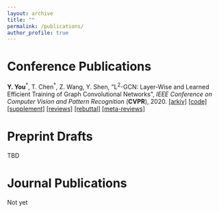 ```yaml
---
layout: archive
title: ""
permalink: /publications/
author_profile: true
---
```


Conference Publications
=====
**Y. You**<sup>\*</sup>, T. Chen<sup>\*</sup>, Z. Wang, Y. Shen, "L<sup>2</sup>-GCN: Layer-Wise and Learned Efficient Training of Graph Convolutional Networks", *IEEE Conference on Computer Vision and Pattern Recognition* (**CVPR**), 2020.
[[arkiv]](https://arxiv.org/abs/2003.13606) [[code]](https://github.com/TAMU-VITA/L2-GCN) [[supplement]](https://github.com/yyou1996/yyou1996.github.io/blob/master/papers/cvpr2020_l2gcn/supplement.pdf) [[reviews]](https://github.com/yyou1996/yyou1996.github.io/blob/master/papers/cvpr2020_l2gcn/reviews.pdf) [[rebuttal]](https://github.com/yyou1996/yyou1996.github.io/blob/master/papers/cvpr2020_l2gcn/rebuttal.pdf) [[meta-reviews]](https://github.com/yyou1996/yyou1996.github.io/blob/master/papers/cvpr2020_l2gcn/meta-reviews.pdf)

Preprint Drafts
=====
TBD

Journal Publications
=====
Not yet

